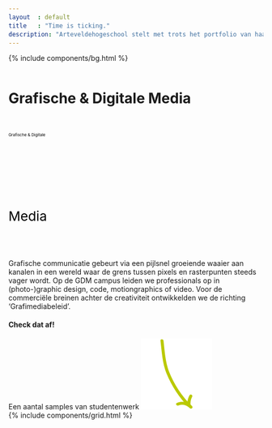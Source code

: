 ```yaml
---
layout  : default
title   : "Time is ticking."
description: "Arteveldehogeschool stelt met trots het portfolio van haar richting Grafische Digitale Media voor aan iedereen. Neem een kijk hoe onze studenten te werk gaan en creative werken van begin tot einde ontwikkelen."
---
```

{% include components/bg.html %}
<div class="container flex column maxed home">
    <div class="row flex column centered justified-c">
        <h1 class="ahs__title bold xl padded-top-xxl padded-bottom-xl show-edge">
            <span class="blue">Grafische &amp; Digitale</span> Media
        </h1>
        <div class="svg-container ahs__title bold xl padded-top-xxl padded-bottom-xl hide-edge">
            <div class="svg-box">
                <svg viewBox="0 0 900 100">
                    <symbol id="d-text">
                        <text text-anchor="left" x="0" y="72%" class="text--line">Grafische & Digitale</text>
                    </symbol>
                    <g class="g-ants">
                        <use xlink:href="#d-text"
                             class="text-copy"></use>
                    </g>
                </svg>
            </div>
            <div class="svg-box">
                <svg viewBox="0 0 270 110">
                    <symbol id="m-text">
                        <text text-anchor="left" x="0" y="72%" class="text--line">Media</text>
                    </symbol>
                    <g class="g-ants">
                        <use xlink:href="#m-text"
                             class="text-copy"></use>
                    </g>
                </svg>
            </div>
        </div>
        <div class="ahs__paragraph pos-rel">
            <p class="intro">
                Grafische communicatie gebeurt via een pijlsnel groeiende waaier aan kanalen in een wereld waar de grens tussen pixels en rasterpunten steeds vager wordt. Op de GDM campus leiden we professionals op in (photo-)graphic design, code, motiongraphics of video. Voor de commerciële breinen achter de creativiteit ontwikkelden we de richting ‘Grafimediabeleid’.    
            </p>
            <div class="tease hide-xsm hide-xxsm">
                <h4>Check dat af!</h4>
                <span>Een aantal samples van studentenwerk</span>
                <img src="/assets/img/background/arrow.svg"/>
            </div>
        </div>
    </div>
</div>
{% include components/grid.html %}